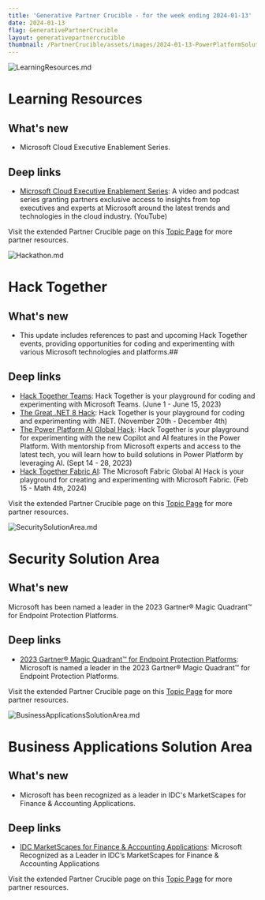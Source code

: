 ```yaml
---
title: 'Generative Partner Crucible - for the week ending 2024-01-13'
date: 2024-01-13
flag: GenerativePartnerCrucible
layout: generativepartnercrucible
thumbnail: /PartnerCrucible/assets/images/2024-01-13-PowerPlatformSolutionArea.md-image.png
---
```


![ LearningResources.md ]( /PartnerCrucible/assets/images/2024-01-13-Hackathon.md-image.png )

# Learning Resources

## What's new

-  Microsoft Cloud Executive Enablement Series. 

## Deep links

- [Microsoft Cloud Executive Enablement Series](https://www.youtube.com/playlist?list=PLcgFidNgo6oMZhzhBAf98hzNI8_h5NoAQ): A video and podcast series granting partners exclusive access to insights from top executives and experts at Microsoft around the latest trends and technologies in the cloud industry. (YouTube)

Visit the extended Partner Crucible page on this [Topic Page](https://lagimik.github.io/PartnerCrucible/LearningResources) for more partner resources.

![ Hackathon.md ]( /PartnerCrucible/assets/images/2024-01-13-Hackathon.md-image.png )

# Hack Together

## What's new

- This update includes references to past and upcoming Hack Together events, providing opportunities for coding and experimenting with various Microsoft technologies and platforms.##

## Deep links
- [Hack Together Teams](https://github.com/microsoft/hack-together-teams): Hack Together is your playground for coding and experimenting with Microsoft Teams. (June 1 - June 15, 2023)
- [The Great .NET 8 Hack](https://github.com/microsoft/hack-together-dotnet?tab=readme-ov-file): Hack Together is your playground for coding and experimenting with .NET. (November 20th - December 4th)
- [The Power Platform AI Global Hack](https://aka.ms/hacktogether/powerplatform-ai): Hack Together is your playground for experimenting with the new Copilot and AI features in the Power Platform. With mentorship from Microsoft experts and access to the latest tech, you will learn how to build solutions in Power Platform by leveraging AI. (Sept 14 - 28, 2023)
- [Hack Together Fabric AI](https://github.com/microsoft/Hack-Together-Fabric-AI): The Microsoft Fabric Global AI Hack is your playground for creating and experimenting with Microsoft Fabric. (Feb 15 - Math 4th, 2024)

Visit the extended Partner Crucible page on this [Topic Page](https://lagimik.github.io/PartnerCrucible/Hackathon) for more partner resources.


![ SecuritySolutionArea.md ]( /PartnerCrucible/assets/images/2024-01-13-SecuritySolutionArea.md-image.png )

# Security Solution Area

## What's new

Microsoft has been named a leader in the 2023 Gartner® Magic Quadrant™ for Endpoint Protection Platforms.

## Deep links

- [2023 Gartner® Magic Quadrant™ for Endpoint Protection Platforms](https://www.microsoft.com/en-us/security/blog/2024/01/12/microsoft-is-named-a-leader-in-the-2023-gartner-magic-quadrant-for-endpoint-protection-platforms/): Microsoft is named a leader in the 2023 Gartner® Magic Quadrant™ for Endpoint Protection Platforms.

Visit the extended Partner Crucible page on this [Topic Page](https://lagimik.github.io/PartnerCrucible/SecuritySolutionArea) for more partner resources.

![ BusinessApplicationsSolutionArea.md ]( /PartnerCrucible/assets/images/2024-01-13-BusinessApplicationsSolutionArea.md-image.png )

# Business Applications Solution Area

## What's new

- Microsoft has been recognized as a leader in IDC's MarketScapes for Finance & Accounting Applications.

## Deep links

- [IDC MarketScapes for Finance & Accounting Applications](https://idcdocserv.com/US51405823e_Microsoft): Microsoft Recognized as a Leader in IDC’s MarketScapes for Finance & Accounting Applications

Visit the extended Partner Crucible page on this [Topic Page](https://lagimik.github.io/PartnerCrucible/BusinessApplicationsSolutionArea) for more partner resources.

